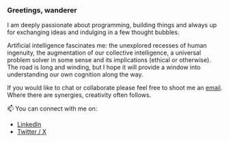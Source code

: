 ### Greetings, wanderer

I am deeply passionate about programming, building things and always up for exchanging ideas and indulging in a few thought bubbles.

Artificial intelligence fascinates me: the unexplored recesses of human ingenuity, the augmentation of our collective intelligence, a universal problem solver in some sense and its implications (ethical or otherwise). The road is long and winding, but I hope it will provide a window into understanding our own cognition along the way.

If you would like to chat or collaborate please feel free to shoot me an [email](mailto:satya.borg@gmail.com).
Where there are synergies, creativity often follows.

📫 You can connect with me on:

* [LinkedIn](https://www.linkedin.com/in/satyaborg/)
* [Twitter / X](https://twitter.com/satyaborg)
